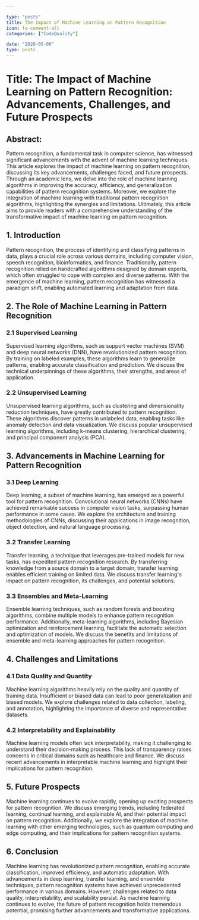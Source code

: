 ```yaml
---

type: "posts"
title: The Impact of Machine Learning on Pattern Recognition
icon: fa-comment-alt
categories: ["CodeQuality"]

date: "2020-05-08"
type: posts
---
```





# Title: The Impact of Machine Learning on Pattern Recognition: Advancements, Challenges, and Future Prospects

## Abstract:
Pattern recognition, a fundamental task in computer science, has witnessed significant advancements with the advent of machine learning techniques. This article explores the impact of machine learning on pattern recognition, discussing its key advancements, challenges faced, and future prospects. Through an academic lens, we delve into the role of machine learning algorithms in improving the accuracy, efficiency, and generalization capabilities of pattern recognition systems. Moreover, we explore the integration of machine learning with traditional pattern recognition algorithms, highlighting the synergies and limitations. Ultimately, this article aims to provide readers with a comprehensive understanding of the transformative impact of machine learning on pattern recognition.

## 1. Introduction
Pattern recognition, the process of identifying and classifying patterns in data, plays a crucial role across various domains, including computer vision, speech recognition, bioinformatics, and finance. Traditionally, pattern recognition relied on handcrafted algorithms designed by domain experts, which often struggled to cope with complex and diverse patterns. With the emergence of machine learning, pattern recognition has witnessed a paradigm shift, enabling automated learning and adaptation from data.

## 2. The Role of Machine Learning in Pattern Recognition
### 2.1 Supervised Learning
Supervised learning algorithms, such as support vector machines (SVM) and deep neural networks (DNN), have revolutionized pattern recognition. By training on labeled examples, these algorithms learn to generalize patterns, enabling accurate classification and prediction. We discuss the technical underpinnings of these algorithms, their strengths, and areas of application.

### 2.2 Unsupervised Learning
Unsupervised learning algorithms, such as clustering and dimensionality reduction techniques, have greatly contributed to pattern recognition. These algorithms discover patterns in unlabeled data, enabling tasks like anomaly detection and data visualization. We discuss popular unsupervised learning algorithms, including k-means clustering, hierarchical clustering, and principal component analysis (PCA).

## 3. Advancements in Machine Learning for Pattern Recognition
### 3.1 Deep Learning
Deep learning, a subset of machine learning, has emerged as a powerful tool for pattern recognition. Convolutional neural networks (CNNs) have achieved remarkable success in computer vision tasks, surpassing human performance in some cases. We explore the architecture and training methodologies of CNNs, discussing their applications in image recognition, object detection, and natural language processing.

### 3.2 Transfer Learning
Transfer learning, a technique that leverages pre-trained models for new tasks, has expedited pattern recognition research. By transferring knowledge from a source domain to a target domain, transfer learning enables efficient training on limited data. We discuss transfer learning's impact on pattern recognition, its challenges, and potential solutions.

### 3.3 Ensembles and Meta-Learning
Ensemble learning techniques, such as random forests and boosting algorithms, combine multiple models to enhance pattern recognition performance. Additionally, meta-learning algorithms, including Bayesian optimization and reinforcement learning, facilitate the automatic selection and optimization of models. We discuss the benefits and limitations of ensemble and meta-learning approaches for pattern recognition.

## 4. Challenges and Limitations
### 4.1 Data Quality and Quantity
Machine learning algorithms heavily rely on the quality and quantity of training data. Insufficient or biased data can lead to poor generalization and biased models. We explore challenges related to data collection, labeling, and annotation, highlighting the importance of diverse and representative datasets.

### 4.2 Interpretability and Explainability
Machine learning models often lack interpretability, making it challenging to understand their decision-making process. This lack of transparency raises concerns in critical domains such as healthcare and finance. We discuss recent advancements in interpretable machine learning and highlight their implications for pattern recognition.

## 5. Future Prospects
Machine learning continues to evolve rapidly, opening up exciting prospects for pattern recognition. We discuss emerging trends, including federated learning, continual learning, and explainable AI, and their potential impact on pattern recognition. Additionally, we explore the integration of machine learning with other emerging technologies, such as quantum computing and edge computing, and their implications for pattern recognition systems.

## 6. Conclusion
Machine learning has revolutionized pattern recognition, enabling accurate classification, improved efficiency, and automatic adaptation. With advancements in deep learning, transfer learning, and ensemble techniques, pattern recognition systems have achieved unprecedented performance in various domains. However, challenges related to data quality, interpretability, and scalability persist. As machine learning continues to evolve, the future of pattern recognition holds tremendous potential, promising further advancements and transformative applications.